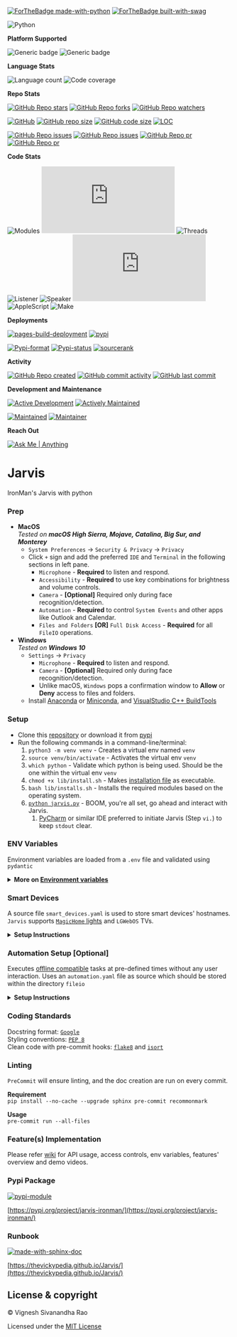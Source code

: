[![ForTheBadge made-with-python](http://ForTheBadge.com/images/badges/made-with-python.svg)](https://www.python.org/)
[![ForTheBadge built-with-swag](http://ForTheBadge.com/images/badges/built-with-swag.svg)](https://github.com/thevickypedia/Jarvis)

![Python](https://img.shields.io/badge/python-3.8%20%7C%203.9%20%7C%203.10%20%7C%203.11-blue)

**Platform Supported**

![Generic badge](https://img.shields.io/badge/Platform-Mac-1f425f.svg)
![Generic badge](https://img.shields.io/badge/Platform-Windows-1f425f.svg)

**Language Stats**

![Language count](https://img.shields.io/github/languages/count/thevickypedia/Jarvis)
![Code coverage](https://img.shields.io/github/languages/top/thevickypedia/Jarvis)

**Repo Stats**

[![GitHub Repo stars](https://img.shields.io/github/stars/thevickypedia/Jarvis)](https://api.github.com/repos/thevickypedia/Jarvis)
[![GitHub Repo forks](https://img.shields.io/github/forks/thevickypedia/Jarvis)](https://api.github.com/repos/thevickypedia/Jarvis)
[![GitHub Repo watchers](https://img.shields.io/github/watchers/thevickypedia/Jarvis)](https://api.github.com/repos/thevickypedia/Jarvis)

[![GitHub](https://img.shields.io/github/license/thevickypedia/Jarvis)](https://github.com/thevickypedia/Jarvis/blob/master/LICENSE)
[![GitHub repo size](https://img.shields.io/github/repo-size/thevickypedia/Jarvis)](https://api.github.com/repos/thevickypedia/Jarvis)
[![GitHub code size](https://img.shields.io/github/languages/code-size/thevickypedia/Jarvis)](https://api.github.com/repos/thevickypedia/Jarvis)
[![LOC](https://img.shields.io/tokei/lines/github/thevickypedia/Jarvis)](https://api.github.com/repos/thevickypedia/Jarvis)

[![GitHub Repo issues](https://img.shields.io/github/issues-closed-raw/thevickypedia/Jarvis)](https://api.github.com/repos/thevickypedia/Jarvis)
[![GitHub Repo issues](https://img.shields.io/github/issues-raw/thevickypedia/Jarvis)](https://api.github.com/repos/thevickypedia/Jarvis)
[![GitHub Repo pr](https://img.shields.io/github/issues-pr-closed-raw/thevickypedia/Jarvis)](https://api.github.com/repos/thevickypedia/Jarvis)
[![GitHub Repo pr](https://img.shields.io/github/issues-pr-raw/thevickypedia/Jarvis)](https://api.github.com/repos/thevickypedia/Jarvis)

**Code Stats**

![Modules](https://img.shields.io/github/search/thevickypedia/Jarvis/module)
![Python](https://img.shields.io/github/search/thevickypedia/Jarvis/.py)
![Threads](https://img.shields.io/github/search/thevickypedia/Jarvis/thread)
![Listener](https://img.shields.io/github/search/thevickypedia/Jarvis/listener)
![Speaker](https://img.shields.io/github/search/thevickypedia/Jarvis/speaker)
![Bash](https://img.shields.io/github/search/thevickypedia/Jarvis/.sh)
![AppleScript](https://img.shields.io/github/search/thevickypedia/Jarvis/.scpt)
![Make](https://img.shields.io/github/search/thevickypedia/Jarvis/Makefile)

**Deployments**

[![pages-build-deployment](https://github.com/thevickypedia/Jarvis/actions/workflows/pages/pages-build-deployment/badge.svg)](https://github.com/thevickypedia/Jarvis/actions/workflows/pages/pages-build-deployment)
[![pypi](https://github.com/thevickypedia/Jarvis/actions/workflows/python-publish.yml/badge.svg)](https://github.com/thevickypedia/Jarvis/actions/workflows/python-publish.yml)

[![Pypi-format](https://img.shields.io/pypi/format/jarvis-ironman)](https://pypi.org/project/jarvis-ironman/#files)
[![Pypi-status](https://img.shields.io/pypi/status/jarvis-ironman)](https://pypi.org/project/jarvis-ironman)
[![sourcerank](https://img.shields.io/librariesio/sourcerank/pypi/jarvis-ironman)](https://libraries.io/pypi/jarvis-ironman)

**Activity**

[![GitHub Repo created](https://img.shields.io/date/1599432310)](https://api.github.com/repos/thevickypedia/Jarvis)
[![GitHub commit activity](https://img.shields.io/github/commit-activity/y/thevickypedia/Jarvis)](https://api.github.com/repos/thevickypedia/Jarvis)
[![GitHub last commit](https://img.shields.io/github/last-commit/thevickypedia/Jarvis)](https://api.github.com/repos/thevickypedia/Jarvis)

**Development and Maintenance**

[![Active Development](https://img.shields.io/badge/Development%20Level-Actively%20Developed-success.svg)](https://github.com/thevickypedia/Jarvis)
[![Actively Maintained](https://img.shields.io/badge/Maintenance%20Level-Actively%20Maintained-success.svg)](https://github.com/thevickypedia/Jarvis)

[![Maintained](https://img.shields.io/maintenance/yes/2022)](https://api.github.com/repos/thevickypedia/Jarvis)
[![Maintainer](https://img.shields.io/badge/Maintained%20By-Vignesh%20Sivanandha%20Rao-blue.svg)](https://vigneshrao.com/)

**Reach Out**

[![Ask Me | Anything ](https://img.shields.io/badge/Ask%20me-Anything-1abc9c.svg)](https://vigneshrao.com/contact)

# Jarvis
IronMan's Jarvis with python

### Prep
   - **MacOS** <br> _Tested on **macOS High Sierra, Mojave, Catalina, Big Sur, and Monterey**_
     - `System Preferences` → `Security & Privacy` → `Privacy`
     - Click `+` sign and add the preferred `IDE` and `Terminal` in the following sections in left pane.
       - `Microphone` - **Required** to listen and respond.
       - `Accessibility` - **Required** to use key combinations for brightness and volume controls.
       - `Camera` - **[Optional]** Required only during face recognition/detection.
       - `Automation` - **Required** to control `System Events` and other apps like Outlook and Calendar.
       - `Files and Folders` **[OR]** `Full Disk Access` - **Required** for all `FileIO` operations.
   - **Windows** <br> _Tested on **Windows 10**_
     - `Settings` → `Privacy`
       - `Microphone` - **Required** to listen and respond.
       - `Camera` - **[Optional]** Required only during face recognition/detection.
       - Unlike macOS, `Windows` pops a confirmation window to **Allow** or **Deny** access to files and folders.
     - Install [Anaconda](https://docs.conda.io/projects/conda/en/latest/user-guide/install/) or [Miniconda](https://docs.conda.io/en/latest/miniconda.html#windows-installers), and [VisualStudio C++ BuildTools](https://visualstudio.microsoft.com/visual-cpp-build-tools/)

### Setup
   - Clone this [repository](https://github.com/thevickypedia/Jarvis.git) or download it from [pypi](https://pypi.org/project/jarvis-ironman/)
   - Run the following commands in a command-line/terminal:
     1. `python3 -m venv venv` - Creates a virtual env named `venv`
     2. `source venv/bin/activate` - Activates the virtual env `venv`
     3. `which python` - Validate which python is being used. Should be the one within the virtual env `venv`
     4. `chmod +x lib/install.sh` - Makes [installation file](https://github.com/thevickypedia/Jarvis/blob/master/lib/install.sh) as executable.
     5. `bash lib/installs.sh` - Installs the required modules based on the operating system.
     6. [`python jarvis.py`](https://git.io/JBnPz) - BOOM, you're all set, go ahead and interact with Jarvis.
        1. [PyCharm](https://www.jetbrains.com/pycharm/download) or similar IDE preferred to initiate Jarvis (Step `vi.`) to keep `stdout` clear.

### ENV Variables
Environment variables are loaded from a `.env` file and validated using `pydantic`

<details>
<summary><strong>More on <a href="https://github.com/thevickypedia/Jarvis/wiki#environment-variables">Environment variables</a></strong></summary>

- **TITLE** - Title which Jarvis should address the user by. Defaults to `sir`
- **NAME** - Name which Jarvis should address the user by. Defaults to `Vignesh`
- **SENSITIVITY** - Hot word detection sensitivity. Range: 0-1
- **WAKE_WORDS** - List of wake words to initiate Jarvis' listener. Defaults to `['jarvis']` (Defaults to `['alexa']` in legacy macOS)
- **LIMITED** - Runs only the main version of `Jarvis` skipping all other background processes. Enforced based on the
number of CPU cores. It can also be enabled with env-var.
- **CAMERA_INDEX** - Camera index that has to be used. Run [camera.py](https://github.com/thevickypedia/Jarvis/tree/master/modules/camera/camera.py) to get the index value of each camera.

:warning: Jarvis has limitations on the wake words as it relies on ML libraries for wake word detection.

**[Offline communicator](https://github.com/thevickypedia/Jarvis/blob/master/executors/offline.py)**
- **OFFLINE_PORT** - Port number to initiate offline communicator. Defaults to `4483`
- **OFFLINE_PASS** - Secure phrase to authenticate offline requests. Defaults to `OfflineComm`

**Features**
- **GIT_USER** - GitHub Username
- **GIT_PASS** - GitHub Token
- **WEATHER_API** - API Key from [openweathermap](https://openweathermap.org/) 
- **NEWS_API** - API Key from [newsapi](https://newsapi.org/docs/client-libraries/python)
- **MAPS_API** - API Key for maps from [Google](https://developers.google.com/maps/documentation/maps-static/get-api-key)
- **GMAIL_USER** - Gmail account username to send and read emails.
- **GMAIL_PASS** - Gmail account password to send and read emails.
- **ALT_GMAIL_USER** - Alternate gmail account username to send an SMS. (`GMAIL_USER` can be re-used)
- **ALT_GMAIL_PASS** - Alternate gmail account password to send an SMS. (`GMAIL_PASS` can be re-used)
- **RECIPIENT** - Email address to which the emails from jarvis have to be received.
- **ROBINHOOD_USER** - Robinhood account username.
- **ROBINHOOD_PASS** - Robinhood account password.
- **ROBINHOOD_QR** - Robinhood login [QR code](https://robinhood.com/account/settings)
- **BIRTHDAY** - Birth date in the format DD-MM - Example: `24-April`
- **ICLOUD_USER** - iCloud account username/email.
- **ICLOUD_PASS** - iCloud account password.
- **ICLOUD_RECOVERY** - Recovery phone number to activate lost mode on a target device - Example: `+11234567890`
- **PHONE_NUMBER** - To send SMS from Jarvis - Example: `+11234567890`
- **ROOT_PASSWORD** - System password for your `mac` to get the system vitals.
- **WOLFRAM_API_KEY** - API Key from wolfram alpha.
- **ICS_URL** - Shared calendar URL to get meetings information from. Should end with `.ics`
- **EVENT_APP** - To read events from `outlook` or `calendar`. Defaults to `calendar` <br>
:bulb: &nbsp; When `calender` is used, the name of the _calendar_ within the `Calendar.app` should be **Jarvis** <br>
- **SPEECH_SYNTHESIS_TIMEOUT** - Timeout to connect to the docker container that processes text to speech requests. <br>
  - To enable independent `speech-synthesis` run:
```shell
docker run \
    -it \
    -p 5002:5002 \
    -e "HOME=${HOME}" \
    -v "$HOME:${HOME}" \
    -v /usr/share/ca-certificates:/usr/share/ca-certificates \
    -v /etc/ssl/certs:/etc/ssl/certs \
    -w "${PWD}" \
    --user "$(id -u):$(id -g)" \
    rhasspy/larynx
```
:bulb: &nbsp; Text to speech is optionally run on a docker container for better voices but the response might be slower. If you don't have docker installed or simply don't want to use it, set the `SPEECH_SYNTHESIS_TIMEOUT` env var to 0. This is also done automatically if failed to launch a docker container upon startup.

**Background scans [Defaults to 1 hour]**
- **SYNC_MEETINGS** - Interval in seconds to generate ``meetings`` information using `ics` URL.
- **SYNC_EVENTS** - Interval in seconds to generate ``events`` information using `calendar` or `outlook` application.

**API Features**
- **ROBINHOOD_ENDPOINT_AUTH** - Authentication token to access the robinhood portfolio which is generated every hour.
- **SURVEILLANCE_ENDPOINT_AUTH** - Token to access webcam live feed via Jarvis API.
- **SURVEILLANCE_SESSION_TIMEOUT** - Session time out for `/surveillance`. Defaults to 300 seconds.
- **STOCK_MONITOR_ENDPOINT_AUTH** - Token to add a stock price monitor. (Will soon be made `open-source`)

- **TASKS** - Runs certain tasks at certain intervals.
```yaml
[
  {"seconds": 10_800, "task": "remind me to drink water"},  # Runs every 3 hours
  {"seconds": 21_600, "task": "turn off all lights"}  # Runs every 6 hours
]
```

- **CRONTAB** - Runs scheduled tasks using cron expressions without using actual crontab.
```yaml
[
  "0 0 * * 1-5/2 find /var/log -delete",
  "0 5 * * 1 tar -zcf /var/backups/home.tgz /home/"
]
```

**[VPNServer](https://github.com/thevickypedia/vpn-server) integration**
- **VPN_USERNAME** - Username to create vpn-server. Defaults to profile username or `openvpn`
- **VPN_PASSWORD** - Password to authenticate vpn-server. Defaults to profile password or `aws_vpn_2021`

**[TV](https://github.com/thevickypedia/Jarvis/blob/master/modules/tv/tv_controls.py) controls** - Applies only for [LGWebOS](https://en.wikipedia.org/wiki/WebOS)
- **TV_CLIENT_KEY** - TV's Client key. Auto-generated when used for the first time.
- **TV_MAC** - TV's mac address. Can be single [str] or multiple [list] mac addresses (to include both wired and wireless macs).

**[Car Controls](https://github.com/thevickypedia/Jarvis/blob/master/modules/car)** - Applies only for JLR vehicles using `InControl API`.
- **CAR_EMAIL** - Email address to log in to InControl API.
- **CAR_PASS** - Password to authenticate InControl API.
- **CAR_PIN** - InControl PIN.

**[Telegram Bot](https://github.com/thevickypedia/Jarvis/blob/master/executors/telegram.py) integration**
- **BOT_TOKEN** - Telegram BOT token.
- **BOT_CHAT_IDS** - UserID/ChatID for a particular user.
- **BOT_USERS** - Usernames that should have access to Jarvis.
</details>

### Smart Devices
A source file `smart_devices.yaml` is used to store smart devices' hostnames. `Jarvis` supports [`MagicHome` lights](https://www.amazon.com/gp/product/B08C7GY43L) and `LGWebOS` TVs.

<details>
<summary><strong>Setup Instructions</strong></summary>

> Note: Jarvis currently supports only one hostname for TV but multiple for lights.

- The name used in the keys will be the identifier of those light bulbs.
- The source file (`smart_devices.yaml`) should be as following:

```yaml
bedroom:
  - 'HOSTNAMES'
hallway:
  - 'HOSTNAMES'
hallway basement:
  - 'HOSTNAMES'
kitchen:
  - 'HOSTNAMES'
living room:
  - 'HOSTNAMES'
party mode:  # Light hostnames which needed to be engaged for party mode
  - 'HOSTNAMES'
tv: 'LGWEBOSTV'
```
</details>

### Automation Setup [Optional]
Executes [offline compatible](https://github.com/thevickypedia/Jarvis/blob/master/modules/offline/compatibles.py) tasks 
at pre-defined times without any user interaction. Uses an `automation.yaml` file as source which should be stored 
within the directory `fileio`

<details>
<summary><strong>Setup Instructions</strong></summary>

The YAML file should be a dictionary within a dictionary that looks like the below.

**OPTIONAL:** The key, `day` can be a `list` of days, or a `str` of a specific day or simply a `str` saying `weekday` or
`weekend` when the particular automation should be executed.

> Not having the key `day` will run the automation daily.
> Date format should match exactly as described below.

```yaml
06:00 AM:
  day: weekday  # Runs only between Monday and Friday
  task: set my bedroom lights to 50%
06:30 AM:
  day:  # Runs only on Monday, Wednesday and Friday
  - Monday
  - wednesday
  - FRIDAY
  task: set my bedroom lights to 100%
08:00 AM:  # Runs only on Saturday and Sunday
  day: weekend
  task: set my bedroom lights to 100%
09:00 PM:  # Runs daily
  task: set my bedroom lights to 5%
```
</details>

### Coding Standards
Docstring format: [`Google`](https://google.github.io/styleguide/pyguide.html#38-comments-and-docstrings) <br>
Styling conventions: [`PEP 8`](https://www.python.org/dev/peps/pep-0008/) <br>
Clean code with pre-commit hooks: [`flake8`](https://flake8.pycqa.org/en/latest/) and 
[`isort`](https://pycqa.github.io/isort/)

### Linting
`PreCommit` will ensure linting, and the doc creation are run on every commit.

**Requirement**
<br>
`pip install --no-cache --upgrade sphinx pre-commit recommonmark`

**Usage**
<br>
`pre-commit run --all-files`

### Feature(s) Implementation
Please refer [wiki](https://github.com/thevickypedia/Jarvis/wiki) for API usage, access controls, env variables, 
features' overview and demo videos.

### Pypi Package
[![pypi-module](https://img.shields.io/badge/Software%20Repository-pypi-1f425f.svg)](https://packaging.python.org/tutorials/packaging-projects/)

[https://pypi.org/project/jarvis-ironman/](https://pypi.org/project/jarvis-ironman/)

### Runbook
[![made-with-sphinx-doc](https://img.shields.io/badge/Code%20Docs-Sphinx-1f425f.svg)](https://www.sphinx-doc.org/en/master/man/sphinx-autogen.html)

[https://thevickypedia.github.io/Jarvis/](https://thevickypedia.github.io/Jarvis/)

## License & copyright

&copy; Vignesh Sivanandha Rao

Licensed under the [MIT License](https://github.com/thevickypedia/Jarvis/blob/master/LICENSE)
